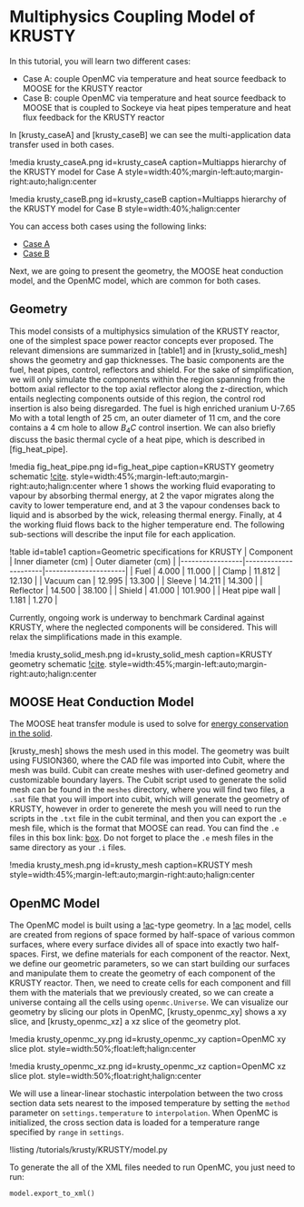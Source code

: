 # Multiphysics Coupling Model of KRUSTY

In this tutorial, you will learn two different cases:

- Case A: couple OpenMC via temperature and heat source feedback to MOOSE for the KRUSTY reactor
- Case B: couple OpenMC via temperature and heat source feedback to MOOSE that is coupled to Sockeye via heat pipes temperature and heat flux feedback for the KRUSTY reactor



In [krusty_caseA] and [krusty_caseB] we can see the multi-application data transfer used in both cases.

!media krusty_caseA.png
  id=krusty_caseA
  caption=Multiapps hierarchy of the KRUSTY model for Case A
  style=width:40%;margin-left:auto;margin-right:auto;halign:center
  
!media krusty_caseB.png
  id=krusty_caseB
  caption=Multiapps hierarchy of the KRUSTY model for Case B
  style=width:40%;halign:center

You can access both cases using the following links:

- [Case A](KRUSTY.md)
- [Case B](KRUSTYB.md)

Next, we are going to present the geometry, the MOOSE heat conduction model, and the OpenMC model, which are common for both cases.

## Geometry

This model consists of a multiphysics simulation of the KRUSTY reactor, one of the simplest space power reactor concepts ever proposed. The relevant dimensions are summarized in [table1] and in [krusty_solid_mesh] shows the geometry and gap thicknesses. The basic components are the fuel, heat pipes, control, reflectors and shield. For the sake of simplification, we will only simulate the components within the region spanning from the bottom axial reflector to the top axial reflector along the z-direction, which entails neglecting components outside of this region, the control rod insertion is also being disregarded. The fuel is high enriched uranium U-7.65 Mo with a total length of 25 cm, an outer diameter of 11 cm, and the core contains a 4 cm hole to allow $B_4C$ control insertion. We can also briefly discuss the basic thermal cycle of a heat pipe, which is described in [fig_heat_pipe].

!media fig_heat_pipe.png
  id=fig_heat_pipe
  caption=KRUSTY geometry schematic [!cite](wikiHP).
  style=width:45%;margin-left:auto;margin-right:auto;halign:center
where $1$ shows the working fluid evaporating to vapour by absorbing thermal energy, at $2$ the vapor migrates along the cavity to lower temperature end, and at $3$ the vapour condenses back to liquid and is absorbed by the wick, releasing thermal energy. Finally, at $4$ the working fluid flows back to the higher temperature end. The following sub-sections will describe the input file for each application.

!table id=table1 caption=Geometric specifications for KRUSTY
| Component       | Inner diameter (cm)  | Outer diameter (cm)  |
|-----------------|----------------------|----------------------|
| Fuel            | 4.000                | 11.000               |
| Clamp           | 11.812               | 12.130               |
| Vacuum can      | 12.995               | 13.300               |
| Sleeve          | 14.211               | 14.300               |
| Reflector       | 14.500               | 38.100               |
| Shield          | 41.000               | 101.900              |
| Heat pipe wall  | 1.181                | 1.270                |


Currently, ongoing work is underway to benchmark Cardinal against KRUSTY, where the neglected components will be considered. This will relax the simplifications made in this example.


!media krusty_solid_mesh.png
  id=krusty_solid_mesh
  caption=KRUSTY geometry schematic [!cite](PostonGibsonGodfroy2020).
  style=width:45%;margin-left:auto;margin-right:auto;halign:center

## MOOSE Heat Conduction Model

The MOOSE heat transfer module is used to solve for
[energy conservation in the solid](theory/heat_eqn.md).

[krusty_mesh] shows the mesh used in this model. The geometry was built using FUSION360, where the CAD file was imported into Cubit, where the mesh was build. Cubit can create meshes with user-defined geometry and customizable boundary layers. The Cubit script used to generate the solid mesh can be found in the `meshes` directory, where you will find two files, a `.sat` file that you will import into cubit, which will generate the geometry of KRUSTY, however in order to generete the mesh you will need to run the scripts in the `.txt` file in the cubit terminal, and then you can export the `.e` mesh file, which is the format that MOOSE can read. You can find the `.e` files in this box link: [box](https://anl.app.box.com/s/irryqrx97n5vi4jmct1e3roqgmhzic89/folder/141527707499). Do not forget to place the `.e` mesh files in the same directory as your `.i` files.

!media krusty_mesh.png
  id=krusty_mesh
  caption=KRUSTY mesh
  style=width:45%;margin-left:auto;margin-right:auto;halign:center

## OpenMC Model

The OpenMC model is built using a [!ac](CSG)-type geometry. In a [!ac](CSG) model, cells are created from regions of space formed by half-space of various common surfaces, where every surface divides all of space into exactly two half-spaces. First, we define materials for each component of the reactor. Next, we define our geometric parameters, so we can start building our surfaces and manipulate them to create the geometry of each component of the KRUSTY reactor. Then, we need to create cells for each component and fill them with the materials that we previously created, so we can create a universe containg all the cells using `openmc.Universe`. We can visualize our geometry by slicing our plots in OpenMC, [krusty_openmc_xy] shows a xy slice, and [krusty_openmc_xz] a xz slice of the geometry plot.

!media krusty_openmc_xy.png
  id=krusty_openmc_xy
  caption=OpenMC xy slice plot.
  style=width:50%;float:left;halign:center

!media krusty_openmc_xz.png
  id=krusty_openmc_xz
  caption=OpenMC xz slice plot.
  style=width:50%;float:right;halign:center


We will use a linear-linear stochastic interpolation between the two cross section data sets nearest to the imposed temperature by setting the `method` parameter on `settings.temperature` to `interpolation`. When OpenMC is initialized, the cross section data is loaded for a temperature range specified by `range` in `settings`. 

!listing /tutorials/krusty/KRUSTY/model.py

To generate the all of the XML files needed to run OpenMC, you just need to run: 

```
model.export_to_xml()
```

